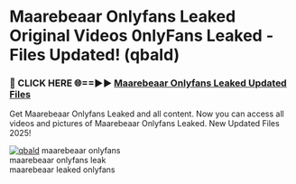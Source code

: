 # Maarebeaar Onlyfans Leaked Original Videos 0nlyFans Leaked - Files Updated! (qbald)

<h3>🔴 CLICK HERE 🌐==►► <a href="https://tinyurl.com/x26r9saj" rel="nofollow">Maarebeaar Onlyfans Leaked Updated Files</a></h3>

Get Maarebeaar Onlyfans Leaked and all content. Now you can access all videos and pictures of Maarebeaar Onlyfans Leaked. New Updated Files 2025!

[![qbald](https://i.imgur.com/LkgZPqh.gif)](https://tinyurl.com/x26r9saj)
maarebeaar onlyfans<br>
maarebeaar onlyfans leak<br>
maarebeaar leaked onlyfans